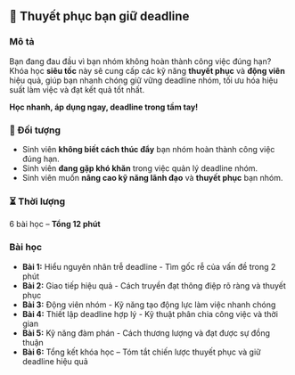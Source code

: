 ## 📌 Thuyết phục bạn giữ deadline  

### Mô tả  
Bạn đang đau đầu vì bạn nhóm không hoàn thành công việc đúng hạn? Khóa học **siêu tốc** này sẽ cung cấp các kỹ năng **thuyết phục** và **động viên** hiệu quả, giúp bạn nhanh chóng giữ vững deadline nhóm, tối ưu hóa hiệu suất làm việc và đạt kết quả tốt nhất.  

**Học nhanh, áp dụng ngay, deadline trong tầm tay!**

### 🎯 Đối tượng  
- Sinh viên **không biết cách thúc đẩy** bạn nhóm hoàn thành công việc đúng hạn.  
- Sinh viên **đang gặp khó khăn** trong việc quản lý deadline nhóm.  
- Sinh viên muốn **nâng cao kỹ năng lãnh đạo** và **thuyết phục** bạn nhóm.  

### ⏳ Thời lượng  
6 bài học – **Tổng 12 phút**

### Bài học  
- **Bài 1:** Hiểu nguyên nhân trễ deadline - Tìm gốc rễ của vấn đề trong 2 phút  
- **Bài 2:** Giao tiếp hiệu quả - Cách truyền đạt thông điệp rõ ràng và thuyết phục  
- **Bài 3:** Động viên nhóm - Kỹ năng tạo động lực làm việc nhanh chóng  
- **Bài 4:** Thiết lập deadline hợp lý - Kỹ thuật phân chia công việc và thời gian  
- **Bài 5:** Kỹ năng đàm phán - Cách thương lượng và đạt được sự đồng thuận  
- **Bài 6:** Tổng kết khóa học – Tóm tắt chiến lược thuyết phục và giữ deadline hiệu quả